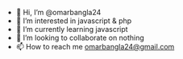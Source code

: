 - 👋 Hi, I’m @omarbangla24
- 👀 I’m interested in javascript & php
- 🌱 I’m currently learning javascript
- 💞️ I’m looking to collaborate on nothing
- 📫 How to reach me omarbangla24@gmail.com

<!---
omarbangla24/omarbangla24 is a ✨ special ✨ repository because its `README.md` (this file) appears on your GitHub profile.
You can click the Preview link to take a look at your changes.
--->
